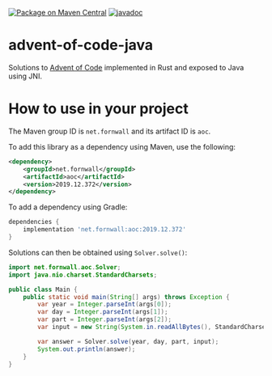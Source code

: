 [![Package on Maven Central](https://img.shields.io/maven-central/v/net.fornwall/aoc)](https://search.maven.org/artifact/net.fornwall/aoc/)
[![javadoc](https://www.javadoc.io/badge/net.fornwall/aoc.svg)](https://www.javadoc.io/doc/net.fornwall/aoc)

# advent-of-code-java
Solutions to [Advent of Code](https://adventofcode.com/) implemented in Rust and exposed to Java using JNI.

# How to use in your project
The Maven group ID is `net.fornwall` and its artifact ID is `aoc`.

To add this library as a dependency using Maven, use the following:

```xml
<dependency>
    <groupId>net.fornwall</groupId>
    <artifactId>aoc</artifactId>
    <version>2019.12.372</version>
</dependency>
```

To add a dependency using Gradle:

```gradle
dependencies {
    implementation 'net.fornwall:aoc:2019.12.372'
}
```

Solutions can then be obtained using `Solver.solve()`:

```java
import net.fornwall.aoc.Solver;
import java.nio.charset.StandardCharsets;

public class Main {
    public static void main(String[] args) throws Exception {
        var year = Integer.parseInt(args[0]);
        var day = Integer.parseInt(args[1]);
        var part = Integer.parseInt(args[2]);
        var input = new String(System.in.readAllBytes(), StandardCharsets.UTF_8);

        var answer = Solver.solve(year, day, part, input);
        System.out.println(answer);
    }
}
```
